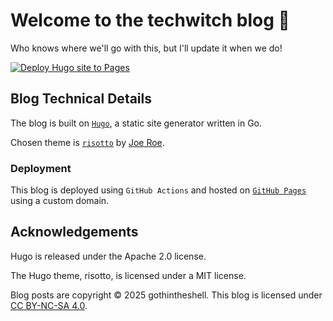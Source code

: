 # Welcome to the techwitch blog 👾

Who knows where we'll go with this, but I'll update it when we do!

[![Deploy Hugo site to Pages](https://github.com/m-pent/techwitch/actions/workflows/hugo.yaml/badge.svg)](https://github.com/m-pent/techwitch/actions/workflows/hugo.yaml)

## Blog Technical Details

The blog is built on [`Hugo`][Hugo], a static site generator written in Go. 

Chosen theme is [`risotto`][risotto] by [Joe Roe]. 

### Deployment

This blog is deployed using `GitHub Actions` and hosted on [`GitHub Pages`][GitHub Pages] using a custom domain. 

## Acknowledgements
Hugo is released under the Apache 2.0 license.

The Hugo theme, risotto, is licensed under a MIT license. 

Blog posts are copyright © 2025 gothintheshell. This blog is licensed under [CC BY-NC-SA 4.0].

[Hugo]: https://gohugo.io/
[risotto]: https://themes.gohugo.io/themes/risotto/
[Joe Roe]: https://github.com/joeroe/
[GitHub Pages]: https://docs.github.com/en/pages/getting-started-with-github-pages/what-is-github-pages
[CC BY-NC-SA 4.0]: https://creativecommons.org/licenses/by-nc-sa/4.0/?